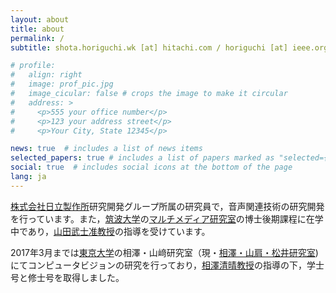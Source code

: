 ```yaml
---
layout: about
title: about
permalink: /
subtitle: shota.horiguchi.wk [at] hitachi.com / horiguchi [at] ieee.org

# profile:
#   align: right
#   image: prof_pic.jpg
#   image_cicular: false # crops the image to make it circular
#   address: >
#     <p>555 your office number</p>
#     <p>123 your address street</p>
#     <p>Your City, State 12345</p>

news: true  # includes a list of news items
selected_papers: true # includes a list of papers marked as "selected={true}"
social: true  # includes social icons at the bottom of the page
lang: ja
---
```


[株式会社日立製作所](https://www.hitachi.com/)研究開発グループ所属の研究員で，音声関連技術の研究開発を行っています。また，[筑波大学](https://www.tsukuba.ac.jp/)の[マルチメディア研究室](https://www.mmlab.cs.tsukuba.ac.jp/)の博士後期課程に在学中であり，[山田武士准教授](https://www.mmlab.cs.tsukuba.ac.jp/~takeshi/english/)の指導を受けています。

2017年3月までは[東京大学](https://www.u-tokyo.ac.jp/en/index.html)の相澤・山﨑研究室（現・[相澤・山肩・松井研究室](http://www.hal.t.u-tokyo.ac.jp/lab/))にてコンピュータビジョンの研究を行っており，[相澤清晴教授](https://www.hal.t.u-tokyo.ac.jp/~aizawa/)の指導の下，学士号と修士号を取得しました。
<!-- Write your biography here. Tell the world about yourself. Link to your favorite [subreddit](http://reddit.com). You can put a picture in, too. The code is already in, just name your picture `prof_pic.jpg` and put it in the `img/` folder. -->

<!-- Put your address / P.O. box / other info right below your picture. You can also disable any these elements by editing `profile` property of the YAML header of your `_pages/about.md`. Edit `_bibliography/papers.bib` and Jekyll will render your [publications page](/al-folio/publications/) automatically. -->

<!-- Link to your social media connections, too. This theme is set up to use [Font Awesome icons](http://fortawesome.github.io/Font-Awesome/) and [Academicons](https://jpswalsh.github.io/academicons/), like the ones below. Add your Facebook, Twitter, LinkedIn, Google Scholar, or just disable all of them. -->
